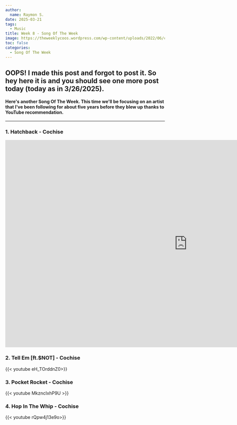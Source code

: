 ```yaml
---
author:
  name: Raymon S.
date: 2025-03-21
tags:
  - Music
title: Week 8 - Song Of The Week
image: https://theweeklycoos.wordpress.com/wp-content/uploads/2022/06/cochise-profile.jpeg
toc: false
categories:
  - Song Of The Week
---
```

## OOPS! I made this post and forgot to post it. So hey here it is and you should see one more post today (today as in 3/26/2025).

#### Here's another Song Of The Week. This time we'll be focusing on an artist that I've been following for about five years before they blew up thanks to YouTube recommendation.
---


###        1. Hatchback - Cochise
<iframe width="1148" height="654" src="https://www.youtube.com/embed/-DxaM8RHZzA" title="Cochise - Hatchback (Official Video)" frameborder="0" allow="accelerometer; autoplay; clipboard-write; encrypted-media; gyroscope; picture-in-picture; web-share" referrerpolicy="strict-origin-when-cross-origin" allowfullscreen></iframe>

###       2. Tell Em [ft.$NOT] - Cochise
{{< youtube eH_TOrddnZ0>}}


###        3. Pocket Rocket - Cochise

{{< youtube MkzncIxhP9U >}}


###      4. Hop In The Whip -  Cochise

{{< youtube rQpw4j13e9o>}}
